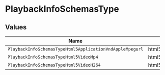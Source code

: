 # PlaybackInfoSchemasType


## Values

| Name                                                     | Value                                                    |
| -------------------------------------------------------- | -------------------------------------------------------- |
| `PlaybackInfoSchemasTypeHtml5ApplicationVndAppleMpegurl` | html5/application/vnd.apple.mpegurl                      |
| `PlaybackInfoSchemasTypeHtml5VideoMp4`                   | html5/video/mp4                                          |
| `PlaybackInfoSchemasTypeHtml5VideoH264`                  | html5/video/h264                                         |